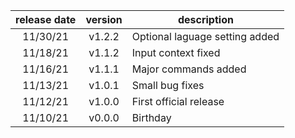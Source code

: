| release date | version | description |
|:---:|:---:|---|
| 11/30/21 | v1.2.2 | Optional laguage setting added |
| 11/18/21 | v1.1.2 | Input context fixed |
| 11/16/21 | v1.1.1 | Major commands added |
| 11/13/21 | v1.0.1 | Small bug fixes |
| 11/12/21 | v1.0.0 | First official release |
| 11/10/21 | v0.0.0 | Birthday |

<!-- 
To add row:
|:---:|:---:|---|
| DATE | VERSION | DESCRIPTION |
 -->